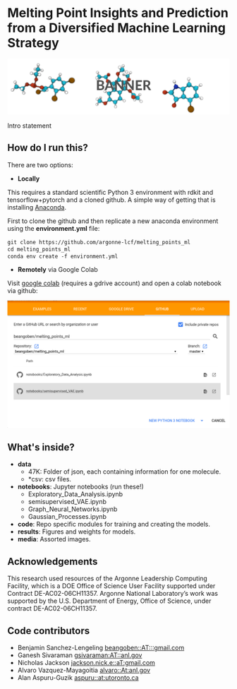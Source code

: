 # Melting Point Insights and Prediction from a Diversified Machine Learning Strategy

![](media/banner.png)





Intro statement

## How do I run this?
There are two options:
* **Locally**

This requires a standard scientific Python 3 environment with rdkit and tensorflow+pytorch and a cloned github.
A simple way of getting that is installing [Anaconda](https://www.anaconda.com/distribution/#download-section).

First to clone the github and then replicate a new anaconda environment using the **environment.yml** file:
```
git clone https://github.com/argonne-lcf/melting_points_ml
cd melting_points_ml
conda env create -f environment.yml
```

* **Remotely** via Google Colab

Visit [google colab](https://colab.research.google.com/) (requires a gdrive account) and open a colab notebook via github:

![](media/colab_menu.png)

## What's inside?

* **data**
  - 47K: Folder of json, each containing information for one molecule.
  - \*csv: csv files.
* **notebooks**: Jupyter notebooks (run these!)
  - Exploratory_Data_Analysis.ipynb
  - semisupervised_VAE.ipynb
  - Graph_Neural_Networks.ipynb
  - Gaussian_Processes.ipynb
* **code**: Repo specific modules for training and creating the models.
* **results**: Figures and weights for models.
* **media**: Assorted images.

## Acknowledgements
This research used resources of the Argonne Leadership Computing Facility, which is a DOE Office of Science User Facility supported under Contract DE-AC02-06CH11357. Argonne National Laboratory’s work was supported by the U.S. Department of Energy, Office of Science, under contract DE-AC02-06CH11357.

## Code contributors
* Benjamin Sanchez-Lengeling <beangoben::AT:::gmail.com>
* Ganesh Sivaraman <gsivaraman:AT::anl.gov>
* Nicholas Jackson <jackson.nick.e::aT:gmail.com>
* Alvaro Vazquez-Mayagoitia <alvaro::At:anl.gov>
* Alan Aspuru-Guzik <aspuru::at:utoronto.ca>
